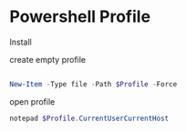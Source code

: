 # Powershell Profile

Install 

create empty profile 

```powershell

New-Item -Type file -Path $Profile -Force
```

open profile

```powershell
notepad $Profile.CurrentUserCurrentHost
```
